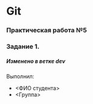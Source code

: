 # Git 
### Практическая работа №5 
### Задание 1. 
##### Изменено в ветке dev
Выполнил: 
* <ФИО студента> 
* <Группа>
